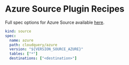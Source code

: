 # Azure Source Plugin Recipes

Full spec options for Azure Source available [here](https://github.com/cloudquery/cloudquery/blob/main/plugins/source/azure/docs/configuration.md).

```yaml copy
kind: source
spec:
  name: azure
  path: cloudquery/azure
  version: "${VERSION_SOURCE_AZURE}"
  tables: ["*"]
  destinations: ["<destination>"]
```
